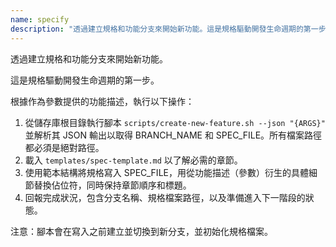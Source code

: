 ```yaml
---
name: specify
description: "透過建立規格和功能分支來開始新功能。這是規格驅動開發生命週期的第一步。"
---
```


透過建立規格和功能分支來開始新功能。

這是規格驅動開發生命週期的第一步。

根據作為參數提供的功能描述，執行以下操作：

1. 從儲存庫根目錄執行腳本 `scripts/create-new-feature.sh --json "{ARGS}"` 並解析其 JSON 輸出以取得 BRANCH_NAME 和 SPEC_FILE。所有檔案路徑都必須是絕對路徑。
2. 載入 `templates/spec-template.md` 以了解必需的章節。
3. 使用範本結構將規格寫入 SPEC_FILE，用從功能描述（參數）衍生的具體細節替換佔位符，同時保持章節順序和標題。
4. 回報完成狀況，包含分支名稱、規格檔案路徑，以及準備進入下一階段的狀態。

注意：腳本會在寫入之前建立並切換到新分支，並初始化規格檔案。
